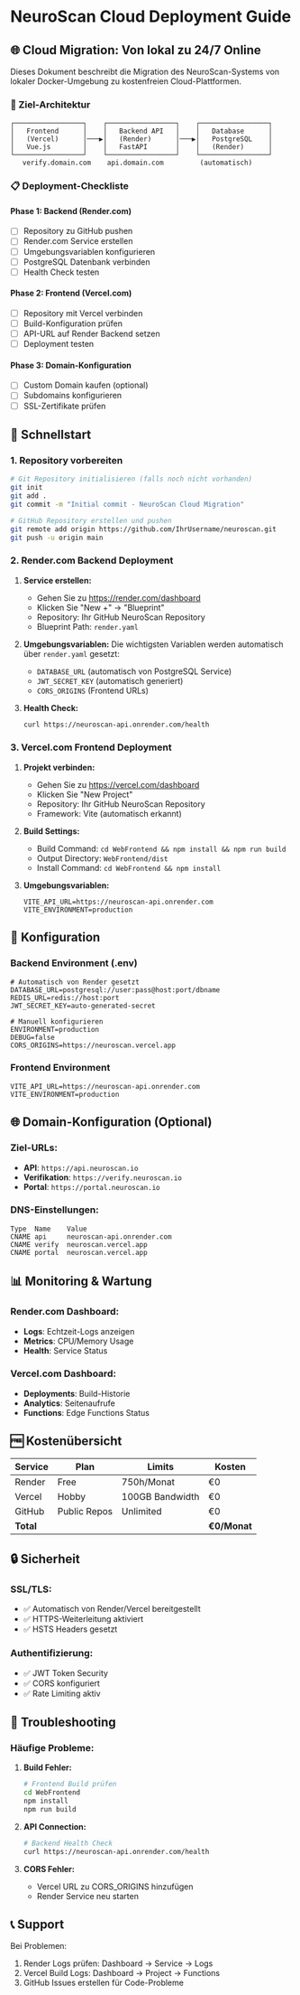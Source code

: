 # NeuroScan Cloud Deployment Guide

## 🌐 Cloud Migration: Von lokal zu 24/7 Online

Dieses Dokument beschreibt die Migration des NeuroScan-Systems von lokaler Docker-Umgebung zu kostenfreien Cloud-Plattformen.

### 🎯 Ziel-Architektur

```
┌─────────────────┐    ┌─────────────────┐    ┌─────────────────┐
│   Frontend      │    │   Backend API   │    │   Database      │
│   (Vercel)      │───▶│   (Render)      │───▶│   PostgreSQL    │
│   Vue.js        │    │   FastAPI       │    │   (Render)      │
└─────────────────┘    └─────────────────┘    └─────────────────┘
   verify.domain.com    api.domain.com         (automatisch)
```

### 📋 Deployment-Checkliste

#### Phase 1: Backend (Render.com)
- [ ] Repository zu GitHub pushen
- [ ] Render.com Service erstellen
- [ ] Umgebungsvariablen konfigurieren
- [ ] PostgreSQL Datenbank verbinden
- [ ] Health Check testen

#### Phase 2: Frontend (Vercel.com)
- [ ] Repository mit Vercel verbinden
- [ ] Build-Konfiguration prüfen
- [ ] API-URL auf Render Backend setzen
- [ ] Deployment testen

#### Phase 3: Domain-Konfiguration
- [ ] Custom Domain kaufen (optional)
- [ ] Subdomains konfigurieren
- [ ] SSL-Zertifikate prüfen

## 🚀 Schnellstart

### 1. Repository vorbereiten
```bash
# Git Repository initialisieren (falls noch nicht vorhanden)
git init
git add .
git commit -m "Initial commit - NeuroScan Cloud Migration"

# GitHub Repository erstellen und pushen
git remote add origin https://github.com/IhrUsername/neuroscan.git
git push -u origin main
```

### 2. Render.com Backend Deployment

1. **Service erstellen:**
   - Gehen Sie zu https://render.com/dashboard
   - Klicken Sie "New +" → "Blueprint"
   - Repository: Ihr GitHub NeuroScan Repository
   - Blueprint Path: `render.yaml`

2. **Umgebungsvariablen:**
   Die wichtigsten Variablen werden automatisch über `render.yaml` gesetzt:
   - `DATABASE_URL` (automatisch von PostgreSQL Service)
   - `JWT_SECRET_KEY` (automatisch generiert)
   - `CORS_ORIGINS` (Frontend URLs)

3. **Health Check:**
   ```bash
   curl https://neuroscan-api.onrender.com/health
   ```

### 3. Vercel.com Frontend Deployment

1. **Projekt verbinden:**
   - Gehen Sie zu https://vercel.com/dashboard
   - Klicken Sie "New Project"
   - Repository: Ihr GitHub NeuroScan Repository
   - Framework: Vite (automatisch erkannt)

2. **Build Settings:**
   - Build Command: `cd WebFrontend && npm install && npm run build`
   - Output Directory: `WebFrontend/dist`
   - Install Command: `cd WebFrontend && npm install`

3. **Umgebungsvariablen:**
   ```
   VITE_API_URL=https://neuroscan-api.onrender.com
   VITE_ENVIRONMENT=production
   ```

## 🔧 Konfiguration

### Backend Environment (.env)
```env
# Automatisch von Render gesetzt
DATABASE_URL=postgresql://user:pass@host:port/dbname
REDIS_URL=redis://host:port
JWT_SECRET_KEY=auto-generated-secret

# Manuell konfigurieren
ENVIRONMENT=production
DEBUG=false
CORS_ORIGINS=https://neuroscan.vercel.app
```

### Frontend Environment
```env
VITE_API_URL=https://neuroscan-api.onrender.com
VITE_ENVIRONMENT=production
```

## 🌐 Domain-Konfiguration (Optional)

### Ziel-URLs:
- **API**: `https://api.neuroscan.io`
- **Verifikation**: `https://verify.neuroscan.io`
- **Portal**: `https://portal.neuroscan.io`

### DNS-Einstellungen:
```
Type  Name    Value
CNAME api     neuroscan-api.onrender.com
CNAME verify  neuroscan.vercel.app
CNAME portal  neuroscan.vercel.app
```

## 📊 Monitoring & Wartung

### Render.com Dashboard:
- **Logs**: Echtzeit-Logs anzeigen
- **Metrics**: CPU/Memory Usage
- **Health**: Service Status

### Vercel.com Dashboard:
- **Deployments**: Build-Historie
- **Analytics**: Seitenaufrufe
- **Functions**: Edge Functions Status

## 🆓 Kostenübersicht

| Service | Plan | Limits | Kosten |
|---------|------|--------|---------|
| Render | Free | 750h/Monat | €0 |
| Vercel | Hobby | 100GB Bandwidth | €0 |
| GitHub | Public Repos | Unlimited | €0 |
| **Total** | | | **€0/Monat** |

## 🔒 Sicherheit

### SSL/TLS:
- ✅ Automatisch von Render/Vercel bereitgestellt
- ✅ HTTPS-Weiterleitung aktiviert
- ✅ HSTS Headers gesetzt

### Authentifizierung:
- ✅ JWT Token Security
- ✅ CORS konfiguriert
- ✅ Rate Limiting aktiv

## 🚨 Troubleshooting

### Häufige Probleme:

1. **Build Fehler:**
   ```bash
   # Frontend Build prüfen
   cd WebFrontend
   npm install
   npm run build
   ```

2. **API Connection:**
   ```bash
   # Backend Health Check
   curl https://neuroscan-api.onrender.com/health
   ```

3. **CORS Fehler:**
   - Vercel URL zu CORS_ORIGINS hinzufügen
   - Render Service neu starten

## 📞 Support

Bei Problemen:
1. Render Logs prüfen: Dashboard → Service → Logs
2. Vercel Build Logs: Dashboard → Project → Functions
3. GitHub Issues erstellen für Code-Probleme
